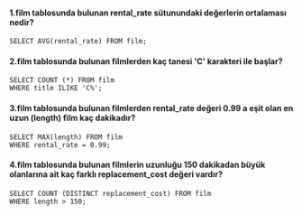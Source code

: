 #### 1.film tablosunda bulunan rental_rate sütunundaki değerlerin ortalaması nedir?
`SELECT AVG(rental_rate) FROM film;`
#### 2.film tablosunda bulunan filmlerden kaç tanesi 'C' karakteri ile başlar?
```
SELECT COUNT (*) FROM film
WHERE title ILIKE 'C%';
```
#### 3.film tablosunda bulunan filmlerden rental_rate değeri 0.99 a eşit olan en uzun (length) film kaç dakikadır?
```
SELECT MAX(length) FROM film
WHERE rental_rate = 0.99;
```
#### 4.film tablosunda bulunan filmlerin uzunluğu 150 dakikadan büyük olanlarına ait kaç farklı replacement_cost değeri vardır?
```
SELECT COUNT (DISTINCT replacement_cost) FROM film
WHERE length > 150;
```
